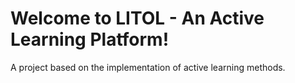 # Welcome to LITOL - An Active Learning Platform!

A project based on the implementation of active learning methods. 

